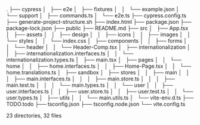 .
├── cypress
│   ├── e2e
│   ├── fixtures
│   │   └── example.json
│   └── support
│       ├── commands.ts
│       └── e2e.ts
├── cypress.config.ts
├── generate-project-structure.sh
├── index.html
├── package.json
├── package-lock.json
├── public
├── README.md
├── src
│   ├── App.tsx
│   ├── assets
│   │   ├── design
│   │   ├── icons
│   │   ├── images
│   │   └── styles
│   │       └── index.css
│   ├── components
│   │   ├── forms
│   │   └── header
│   │       └── Header-Comp.tsx
│   ├── internationalization
│   │   ├── internationalization.interfaces.ts
│   │   └── internationalization.types.ts
│   ├── main.tsx
│   ├── pages
│   │   └── home
│   │       ├── home.interfaces.ts
│   │       ├── Home-Page.tsx
│   │       └── home.translations.ts
│   ├── sandbox
│   ├── stores
│   │   ├── main
│   │   │   ├── main.interfaces.ts
│   │   │   ├── main.store.ts
│   │   │   ├── main.test.ts
│   │   │   └── main.types.ts
│   │   └── user
│   │       ├── user.interfaces.ts
│   │       ├── user.store.ts
│   │       ├── user.test.ts
│   │       └── user.types.ts
│   ├── utils
│   │   └── main.utils.ts
│   └── vite-env.d.ts
├── TODO.todo
├── tsconfig.json
├── tsconfig.node.json
└── vite.config.ts

23 directories, 32 files

